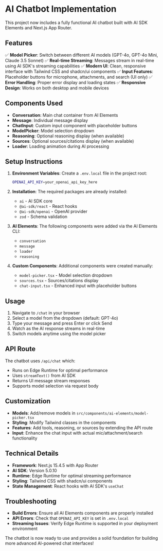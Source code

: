 # AI Chatbot Implementation

This project now includes a fully functional AI chatbot built with AI SDK Elements and Next.js App Router.

## Features

✅ **Model Picker**: Switch between different AI models (GPT-4o, GPT-4o Mini, Claude 3.5 Sonnet)
✅ **Real-time Streaming**: Messages stream in real-time using AI SDK's streaming capabilities
✅ **Modern UI**: Clean, responsive interface with Tailwind CSS and shadcn/ui components
✅ **Input Features**: Placeholder buttons for microphone, attachments, and search (UI only)
✅ **Error Handling**: Proper error display and loading states
✅ **Responsive Design**: Works on both desktop and mobile devices

## Components Used

- **Conversation**: Main chat container from AI Elements
- **Message**: Individual message display
- **ChatInput**: Custom input component with placeholder buttons
- **ModelPicker**: Model selection dropdown
- **Reasoning**: Optional reasoning display (when available)
- **Sources**: Optional sources/citations display (when available)
- **Loader**: Loading animation during AI processing

## Setup Instructions

1. **Environment Variables**: Create a `.env.local` file in the project root:
   ```bash
   OPENAI_API_KEY=your_openai_api_key_here
   ```

2. **Installation**: The required packages are already installed:
   - `ai` - AI SDK core
   - `@ai-sdk/react` - React hooks
   - `@ai-sdk/openai` - OpenAI provider
   - `zod` - Schema validation

3. **AI Elements**: The following components were added via the AI Elements CLI:
   - `conversation`
   - `message` 
   - `loader`
   - `reasoning`

4. **Custom Components**: Additional components were created manually:
   - `model-picker.tsx` - Model selection dropdown
   - `sources.tsx` - Sources/citations display
   - `chat-input.tsx` - Enhanced input with placeholder buttons

## Usage

1. Navigate to `/chat` in your browser
2. Select a model from the dropdown (default: GPT-4o)
3. Type your message and press Enter or click Send
4. Watch as the AI response streams in real-time
5. Switch models anytime using the model picker

## API Route

The chatbot uses `/api/chat` which:
- Runs on Edge Runtime for optimal performance
- Uses `streamText()` from AI SDK
- Returns UI message stream responses
- Supports model selection via request body

## Customization

- **Models**: Add/remove models in `src/components/ai-elements/model-picker.tsx`
- **Styling**: Modify Tailwind classes in the components
- **Features**: Add tools, reasoning, or sources by extending the API route
- **Input**: Enhance the chat input with actual mic/attachment/search functionality

## Technical Details

- **Framework**: Next.js 15.4.5 with App Router
- **AI SDK**: Version 5.0.10
- **Runtime**: Edge Runtime for optimal streaming performance
- **Styling**: Tailwind CSS with shadcn/ui components
- **State Management**: React hooks with AI SDK's `useChat`

## Troubleshooting

- **Build Errors**: Ensure all AI Elements components are properly installed
- **API Errors**: Check that `OPENAI_API_KEY` is set in `.env.local`
- **Streaming Issues**: Verify Edge Runtime is supported in your deployment environment

The chatbot is now ready to use and provides a solid foundation for building more advanced AI-powered chat interfaces! 